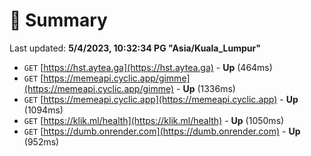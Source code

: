 # 📖 Summary
Last updated: **5/4/2023, 10:32:34 PG "Asia/Kuala_Lumpur"**

- `GET` [https://hst.aytea.ga](https://hst.aytea.ga) - **Up** (464ms)
- `GET` [https://memeapi.cyclic.app/gimme](https://memeapi.cyclic.app/gimme) - **Up** (1336ms)
- `GET` [https://memeapi.cyclic.app](https://memeapi.cyclic.app) - **Up** (1094ms)
- `GET` [https://klik.ml/health](https://klik.ml/health) - **Up** (1050ms)
- `GET` [https://dumb.onrender.com](https://dumb.onrender.com) - **Up** (952ms)
